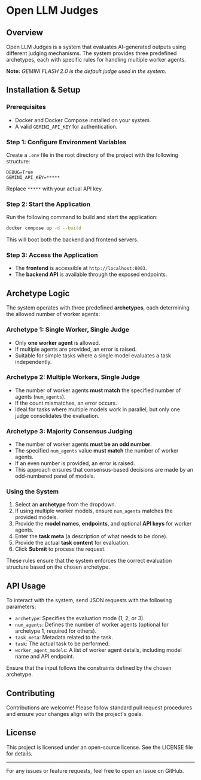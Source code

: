 # Open LLM Judges

## Overview
Open LLM Judges is a system that evaluates AI-generated outputs using different judging mechanisms. The system provides three predefined archetypes, each with specific rules for handling multiple worker agents.

**Note:** *GEMINI FLASH 2.0 is the default judge used in the system.*

## Installation & Setup
### Prerequisites
- Docker and Docker Compose installed on your system.
- A valid `GEMINI_API_KEY` for authentication.

### Step 1: Configure Environment Variables
Create a `.env` file in the root directory of the project with the following structure:

```
DEBUG=True
GEMINI_API_KEY=*****
```
Replace `*****` with your actual API key.

### Step 2: Start the Application
Run the following command to build and start the application:

```sh
docker compose up -d --build
```

This will boot both the backend and frontend servers.

### Step 3: Access the Application
- The **frontend** is accessible at `http://localhost:8003`.
- The **backend API** is available through the exposed endpoints.

## Archetype Logic
The system operates with three predefined **archetypes**, each determining the allowed number of worker agents:

### **Archetype 1**: Single Worker, Single Judge
- Only **one worker agent** is allowed.
- If multiple agents are provided, an error is raised.
- Suitable for simple tasks where a single model evaluates a task independently.

### **Archetype 2**: Multiple Workers, Single Judge
- The number of worker agents **must match** the specified number of agents (`num_agents`).
- If the count mismatches, an error occurs.
- Ideal for tasks where multiple models work in parallel, but only one judge consolidates the evaluation.

### **Archetype 3**: Majority Consensus Judging
- The number of worker agents **must be an odd number**.
- The specified `num_agents` value **must match** the number of worker agents.
- If an even number is provided, an error is raised.
- This approach ensures that consensus-based decisions are made by an odd-numbered panel of models.

### **Using the System**
1. Select an **archetype** from the dropdown.
2. If using multiple worker models, ensure `num_agents` matches the provided models.
3. Provide the **model names**, **endpoints**, and optional **API keys** for worker agents.
4. Enter the **task meta** (a description of what needs to be done).
5. Provide the actual **task content** for evaluation.
6. Click **Submit** to process the request.

These rules ensure that the system enforces the correct evaluation structure based on the chosen archetype.

## API Usage
To interact with the system, send JSON requests with the following parameters:
- `archetype`: Specifies the evaluation mode (1, 2, or 3).
- `num_agents`: Defines the number of worker agents (optional for archetype 1, required for others).
- `task_meta`: Metadata related to the task.
- `task`: The actual task to be performed.
- `worker_agent_models`: A list of worker agent details, including model name and API endpoint.

Ensure that the input follows the constraints defined by the chosen archetype.

## Contributing
Contributions are welcome! Please follow standard pull request procedures and ensure your changes align with the project's goals.

## License
This project is licensed under an open-source license. See the LICENSE file for details.

---

For any issues or feature requests, feel free to open an issue on GitHub.

